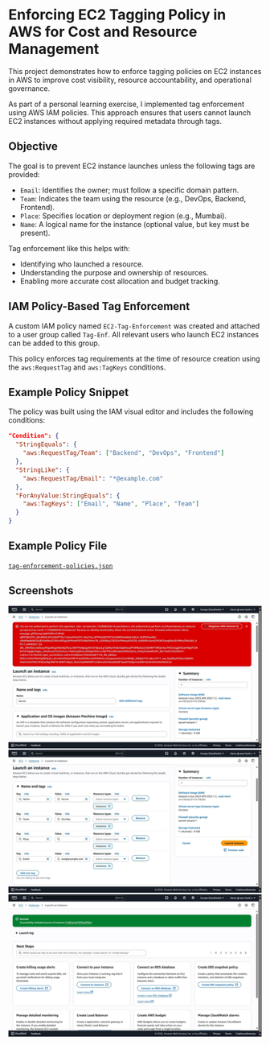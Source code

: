 # Enforcing EC2 Tagging Policy in AWS for Cost and Resource Management

This project demonstrates how to enforce tagging policies on EC2 instances in AWS to improve cost visibility, resource accountability, and operational governance.

As part of a personal learning exercise, I implemented tag enforcement using AWS IAM policies. This approach ensures that users cannot launch EC2 instances without applying required metadata through tags.

## Objective

The goal is to prevent EC2 instance launches unless the following tags are provided:

- `Email`: Identifies the owner; must follow a specific domain pattern.
- `Team`: Indicates the team using the resource (e.g., DevOps, Backend, Frontend).
- `Place`: Specifies location or deployment region (e.g., Mumbai).
- `Name`: A logical name for the instance (optional value, but key must be present).

Tag enforcement like this helps with:

- Identifying who launched a resource.
- Understanding the purpose and ownership of resources.
- Enabling more accurate cost allocation and budget tracking.

## IAM Policy-Based Tag Enforcement

A custom IAM policy named `EC2-Tag-Enforcement` was created and attached to a user group called `Tag-Enf`. All relevant users who launch EC2 instances can be added to this group.

This policy enforces tag requirements at the time of resource creation using the `aws:RequestTag` and `aws:TagKeys` conditions.

## Example Policy Snippet

The policy was built using the IAM visual editor and includes the following conditions:

```json
"Condition": {
  "StringEquals": {
    "aws:RequestTag/Team": ["Backend", "DevOps", "Frontend"]
  },
  "StringLike": {
    "aws:RequestTag/Email": "*@example.com"
  },
  "ForAnyValue:StringEquals": {
    "aws:TagKeys": ["Email", "Name", "Place", "Team"]
  }
}
```
## Example Policy File
[`tag-enforcement-policies.json`](tag-enforcement-policies.json)

## Screenshots
![](screenshot/1751723052906.jpg)
![](screenshot/1751723052577.jpg)
![](screenshot/1751723052800.jpg)
